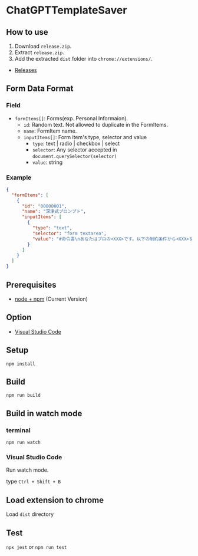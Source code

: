 # ChatGPTTemplateSaver

## How to use

1. Download `release.zip`.
2. Extract `release.zip`.
3. Add the extracted `dist` folder into `chrome://extensions/`.

- [Releases](https://github.com/YuheiNakasaka/chatgpt-template-saver/releases)

## Form Data Format

### Field

- `formItems[]`: Forms(exp. Personal Informaion).
  - `id`: Random text. Not allowed to duplicate in the FormItems.
  - `name`: FormItem name.
  - `inputItems[]`: Form item's type, selector and value
    - `type`: text | radio | checkbox | select
    - `selector`: Any selector accepted in `document.querySelector(selector)`
    - `value`: string

### Example

```json
{
  "formItems": [
    {
      "id": "00000001",
      "name": "深津式プロンプト",
      "inputItems": [
        {
          "type": "text",
          "selector": "form textarea",
          "value": "#命令書\nあなたはプロの<XXX>です。以下の制約条件から<XXX>を出力してください。\n\n#制約条件\n\n#入力文\n\n#出力文\n\n"
        }
      ]
    }
  ]
}
```

## Prerequisites

- [node + npm](https://nodejs.org/) (Current Version)

## Option

- [Visual Studio Code](https://code.visualstudio.com/)

## Setup

```
npm install
```

## Build

```
npm run build
```

## Build in watch mode

### terminal

```
npm run watch
```

### Visual Studio Code

Run watch mode.

type `Ctrl + Shift + B`

## Load extension to chrome

Load `dist` directory

## Test

`npx jest` or `npm run test`

